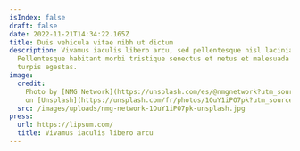 ```yaml
---
isIndex: false
draft: false
date: 2022-11-21T14:34:22.165Z
title: Duis vehicula vitae nibh ut dictum
description: Vivamus iaculis libero arcu, sed pellentesque nisl lacinia eget.
  Pellentesque habitant morbi tristique senectus et netus et malesuada fames ac
  turpis egestas.
image:
  credit:
    Photo by [NMG Network](https://unsplash.com/es/@nmgnetwork?utm_source=unsplash&utm_medium=referral&utm_content=creditCopyText)
    on [Unsplash](https://unsplash.com/fr/photos/1OuY1iPO7pk?utm_source=unsplash&utm_medium=referral&utm_content=creditCopyText)
  src: /images/uploads/nmg-network-1OuY1iPO7pk-unsplash.jpg
press:
  url: https://lipsum.com/
  title: Vivamus iaculis libero arcu
---
```

